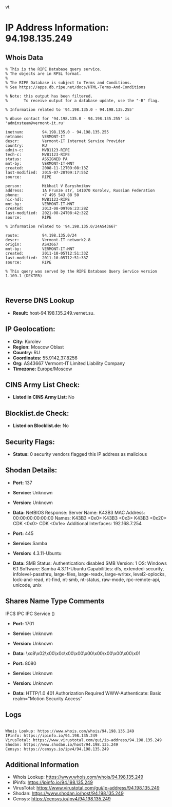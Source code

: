 vt
# IP Address Information: 94.198.135.249

## Whois Data
```
% This is the RIPE Database query service.
% The objects are in RPSL format.
%
% The RIPE Database is subject to Terms and Conditions.
% See https://apps.db.ripe.net/docs/HTML-Terms-And-Conditions

% Note: this output has been filtered.
%       To receive output for a database update, use the "-B" flag.

% Information related to '94.198.135.0 - 94.198.135.255'

% Abuse contact for '94.198.135.0 - 94.198.135.255' is 'adminsteam@vermont-it.ru'

inetnum:        94.198.135.0 - 94.198.135.255
netname:        VERMONT-IT
descr:          Vermont-IT Internet Service Provider
country:        RU
admin-c:        MVB1123-RIPE
tech-c:         MVB1123-RIPE
status:         ASSIGNED PA
mnt-by:         VERMONT-IT-MNT
created:        2008-11-12T09:08:13Z
last-modified:  2015-07-20T09:17:55Z
source:         RIPE

person:         Mikhail V Baryshnikov
address:        1A Frunze str, 141070 Korolev, Russian Federation
phone:          +7 495 543 88 50
nic-hdl:        MVB1123-RIPE
mnt-by:         VERMONT-IT-MNT
created:        2013-08-09T06:23:28Z
last-modified:  2021-08-24T08:42:32Z
source:         RIPE

% Information related to '94.198.135.0/24AS43667'

route:          94.198.135.0/24
descr:          Vermont-IT network2.8
origin:         AS43667
mnt-by:         VERMONT-IT-MNT
created:        2011-10-05T12:51:33Z
last-modified:  2011-10-05T12:51:33Z
source:         RIPE

% This query was served by the RIPE Database Query Service version 1.109.1 (DEXTER)



```
## Reverse DNS Lookup
- **Result:** host-94.198.135.249.vernet.su.

## IP Geolocation:
- **City:** Korolev
- **Region:** Moscow Oblast
- **Country:** RU
- **Coordinates:** 55.9142,37.8256
- **Org:** AS43667 Vermont-IT Limited Liability Company
- **Timezone:** Europe/Moscow

## CINS Army List Check:
- **Listed in CINS Army List:** 
No

## Blocklist.de Check:
- **Listed on Blocklist.de:** 
No

## Security Flags:
- **Status:** 0 security vendors flagged this IP address as malicious

## Shodan Details:
- **Port:** 137
- **Service:** Unknown
- **Version:** Unknown
- **Data:** NetBIOS Response:
  Server Name: K43B3
  MAC Address: 00:00:00:00:00:00
  Names:
    K43B3 <0x0>
    K43B3 <0x3>
    K43B3 <0x20>
    CDK <0x0>
    CDK <0x1e>
  Additional Interfaces:
    192.168.7.254

- **Port:** 445
- **Service:** Samba
- **Version:** 4.3.11-Ubuntu
- **Data:** SMB Status:
  Authentication: disabled
  SMB Version: 1
  OS: Windows 6.1
  Software: Samba 4.3.11-Ubuntu
  Capabilities: dfs, extended-security, infolevel-passthru, large-files, large-readx, large-writex, level2-oplocks, lock-and-read, nt-find, nt-smb, nt-status, raw-mode, rpc-remote-api, unicode, unix

Shares
Name                 Type       Comments
------------------------------------------------------------------------
IPC$                 IPC        IPC Service ()


- **Port:** 1701
- **Service:** Unknown
- **Version:** Unknown
- **Data:** \xc8\x02\x00\x0c\x00\x00\x00\x00\x00\x00\x00\x01

- **Port:** 8080
- **Service:** Unknown
- **Version:** Unknown
- **Data:** HTTP/1.0 401 Authorization Required
WWW-Authenticate: Basic realm="Motion Security Access"



## Logs
```

Whois Lookup: https://www.whois.com/whois/94.198.135.249
IPinfo: https://ipinfo.io/94.198.135.249
VirusTotal: https://www.virustotal.com/gui/ip-address/94.198.135.249
Shodan: https://www.shodan.io/host/94.198.135.249
Censys: https://censys.io/ipv4/94.198.135.249

```
## Additional Information
- Whois Lookup: https://www.whois.com/whois/94.198.135.249
- IPinfo: https://ipinfo.io/94.198.135.249
- VirusTotal: https://www.virustotal.com/gui/ip-address/94.198.135.249
- Shodan: https://www.shodan.io/host/94.198.135.249
- Censys: https://censys.io/ipv4/94.198.135.249

